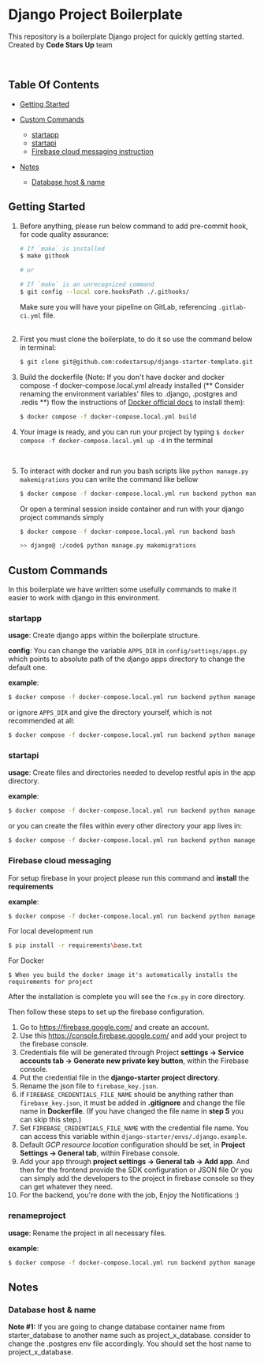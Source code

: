 # Django Project Boilerplate

This repository is a boilerplate Django project for quickly getting started. Created by **Code Stars Up** team

<br>

## Table Of Contents

- [Getting Started](#getting-started)
- [Custom Commands](#custom-commands)

  - [startapp](#startapp)
  - [startapi](#startapi)
  - [Firebase cloud messaging instruction](#firebase-cloud-messaging)
- [Notes](#notes)
   - [Database host & name](#db_and_host_name)

## Getting Started

1. Before anything, please run below command to add pre-commit hook, for code quality assurance:
    ```bash
    # If `make` is installed
    $ make githook

    # or

    # If `make` is an unrecognized command
    $ git config --local core.hooksPath ./.githooks/
    ```
   Make sure you will have your pipeline on GitLab, referencing `.gitlab-ci.yml` file.<br><br>

2. First you must clone the boilerplate, to do it so use the command below in terminal:
    ```bash
    $ git clone git@github.com:codestarsup/django-starter-template.git
    ```

3. Build the dockerfile (Note: If you don't have docker and docker compose -f docker-compose.local.yml already installed (** Consider renaming the environment variables' files to .django, .postgres and .redis **)
   flow the instructions of [Docker official docs](https://docs.docker.com/compose/install/) to install them):

    ```bash
    $ docker compose -f docker-compose.local.yml build
    ```
4. Your image is ready, and you can run your project by typing `$ docker compose -f docker-compose.local.yml up -d` in
   the terminal

<br>

5. To interact with docker and run you bash scripts like `python manage.py makemigrations` you can write the command
   like bellow
    ```bash
    $ docker compose -f docker-compose.local.yml run backend python manage.py <your_command>
    ```
   Or open a terminal session inside container and run with your django project commands simply
    ```bash
    $ docker compose -f docker-compose.local.yml run backend bash

    >> django@ :/code$ python manage.py makemigrations
    ```

## Custom Commands

In this boilerplate we have written some usefully commands to make it easier to work with django in this environment.

### startapp

**usage**:
Create django apps within the boilerplate structure.

**config**:
You can change the variable `APPS_DIR` in `config/settings/apps.py` which points to absolute path of the django apps
directory to change the default one.

**example**:

```bash
$ docker compose -f docker-compose.local.yml run backend python manage.py startapp core
```

or ignore `APPS_DIR` and give the directory yourself, which is not recommended at all:

```bash
$ docker compose -f docker-compose.local.yml run backend python manage.py startapp core --appdir /home/django/core/apps/app
```

### startapi

**usage**:
Create files and directories needed to develop restful apis in the app directory.

**example**:

```bash
$ docker compose -f docker-compose.local.yml run backend python manage.py startapi core #To create files needed for rest api development in the core app directory
```

or you can create the files within every other directory your app lives in:

```bash
$ docker compose -f docker-compose.local.yml run backend python manage.py startapi core --appdir /code/foo/
```

### Firebase cloud messaging

For setup firebase in your project please run this command and **install** the **requirements**

**example**:

```bash
$ docker compose -f docker-compose.local.yml run backend python manage.py fcmup
```

For local development run

```bash
$ pip install -r requirements\base.txt
```

For Docker

```
$ When you build the docker image it's automatically installs the requirements for project
```

After the installation is complete you will see the `fcm.py` in core directory.

Then follow these steps to set up the firebase configuration.

1. Go to https://firebase.google.com/ and create an account.
2. Use this https://console.firebase.google.com/ and add your project to the firebase console.
3. Credentials file will be generated through Project **settings -> Service accounts tab -> Generate new private key
   button**,
   within the Firebase console.
4. Put the credential file in the **django-starter project directory**.
5. Rename the json file to `firebase_key.json`.
6. if `FIREBASE_CREDENTIALS_FILE_NAME` should be anything rather than `firebase_key.json`, it must be added in
   **.gitignore**
   and change the file name in **Dockerfile**. (If you have changed the file name in **step 5** you can skip this
   step.)
7. Set `FIREBASE_CREDENTIALS_FILE_NAME` with the credential file name. You can access
   this variable within `django-starter/envs/.django.example`.
8. Default _GCP resource location_ configuration should be set, in **Project Settings -> General tab**, within Firebase
   console.
9. Add your app through **project settings -> General tab -> Add app**. And then for the frontend provide the SDK
   configuration or JSON file Or you can simply add the developers to the project in firebase console so they can get
   whatever they need.
10. For the backend, you're done with the job, Enjoy the Notifications :)

### renameproject

**usage**:
Rename the project in all necessary files.

**example**:

```bash
$ docker compose -f docker-compose.local.yml run backend python manage.py renameproject config codestars # "config" is the current name of project and "codestars" is the new name
```


## Notes

### Database host & name

**Note #1:** If you are going to change database container name from starter_database to another name such as project_x_database. consider to change the .postgres env file accordingly. You should set the host name
to project_x_database.
